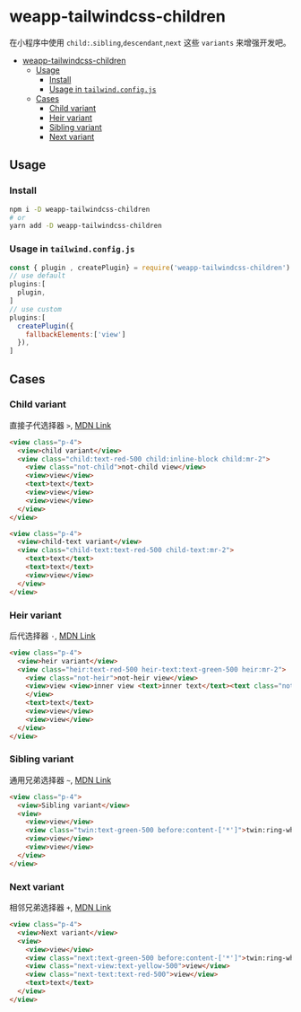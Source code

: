 # weapp-tailwindcss-children

在小程序中使用 `child:`.`sibling`,`descendant`,`next` 这些 `variants` 来增强开发吧。

- [weapp-tailwindcss-children](#weapp-tailwindcss-children)
  - [Usage](#usage)
    - [Install](#install)
    - [Usage in `tailwind.config.js`](#usage-in-tailwindconfigjs)
  - [Cases](#cases)
    - [Child variant](#child-variant)
    - [Heir variant](#heir-variant)
    - [Sibling variant](#sibling-variant)
    - [Next variant](#next-variant)

## Usage

### Install

```sh
npm i -D weapp-tailwindcss-children
# or
yarn add -D weapp-tailwindcss-children
```

### Usage in `tailwind.config.js`

```js
const { plugin , createPlugin} = require('weapp-tailwindcss-children')
// use default
plugins:[
  plugin,
]
// use custom 
plugins:[
  createPlugin({
    fallbackElements:['view']
  }),
]
```

## Cases

### Child variant

直接子代选择器 `>`, [MDN Link](https://developer.mozilla.org/en-US/docs/Web/CSS/Child_combinator)

```html
<view class="p-4">
  <view>child variant</view>
  <view class="child:text-red-500 child:inline-block child:mr-2">
    <view class="not-child">not-child view</view>
    <view>view</view>
    <text>text</text>
    <view>view</view>
    <view>view</view>
  </view>
</view>
```

```html
<view class="p-4">
  <view>child-text variant</view>
  <view class="child-text:text-red-500 child-text:mr-2">
    <text>text</text>
    <text>text</text>
    <view>view</view>
  </view>
</view>
```

### Heir variant

后代选择器 `·`, [MDN Link](https://developer.mozilla.org/en-US/docs/Web/CSS/Descendant_combinator)

```html
<view class="p-4">
  <view>heir variant</view>
  <view class="heir:text-red-500 heir-text:text-green-500 heir:mr-2">
    <view class="not-heir">not-heir view</view>
    <view>view <view>inner view <text>inner text</text><text class="not-heir-text">not-heir inner text</text></view>
    </view>
    <text>text</text>
    <view>view</view>
    <view>view</view>
  </view>
</view>
```

### Sibling variant

通用兄弟选择器 `~`, [MDN Link](https://developer.mozilla.org/en-US/docs/Web/CSS/General_sibling_combinator)

```html
<view class="p-4">
  <view>Sibling variant</view>
  <view>
    <view>view</view>
    <view class="twin:text-green-500 before:content-['*']">twin:ring-white hover:twin:shadow</view>
    <view>view</view>
    <view>view</view>
  </view>
</view>
```

### Next variant

相邻兄弟选择器 `+`, [MDN Link](https://developer.mozilla.org/en-US/docs/Web/CSS/Adjacent_sibling_combinator)

```html
<view class="p-4">
  <view>Next variant</view>
  <view>
    <view>view</view>
    <view class="next:text-green-500 before:content-['*']">twin:ring-white hover:twin:shadow</view>
    <view class="next-view:text-yellow-500">view</view>
    <view class="next-text:text-red-500">view</view>
    <text>text</text>
  </view>
</view>
```
